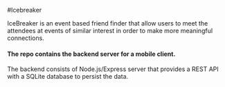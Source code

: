#Icebreaker

IceBreaker is an event based friend finder that allow users to meet the 
attendees at events of similar interest in order to make more meaningful 
connections.

#### The repo contains the backend server for a mobile client. 

The backend consists of Node.js/Express
server that provides a REST API with a SQLite database to persist the data.